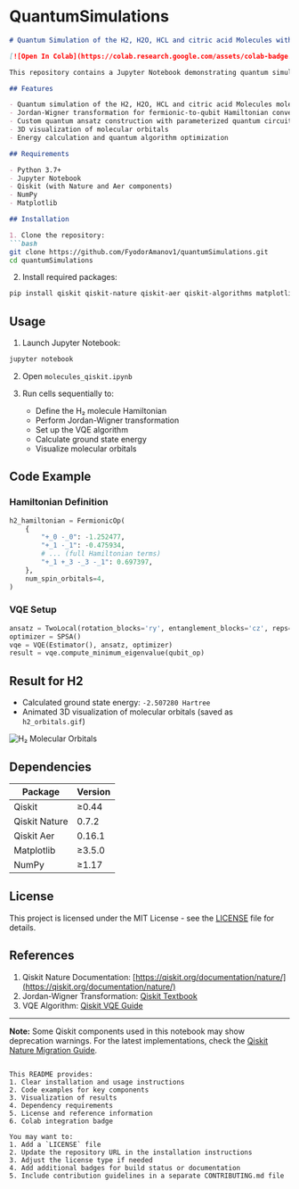 # QuantumSimulations

```markdown
# Quantum Simulation of the H2, H2O, HCL and citric acid Molecules with Qiskit

[![Open In Colab](https://colab.research.google.com/assets/colab-badge.svg)](https://colab.research.google.com/github/FyodorAmanov1/quantumSimulations/blob/main/molecules_qiskit.ipynb)

This repository contains a Jupyter Notebook demonstrating quantum simulation of the H₂ molecule using Qiskit. The implementation includes Hamiltonian construction, quantum circuit optimization, and molecular orbital visualization.

## Features

- Quantum simulation of the H2, H2O, HCL and citric acid Molecules molecule using the Variational Quantum Eigensolver (VQE)
- Jordan-Wigner transformation for fermionic-to-qubit Hamiltonian conversion
- Custom quantum ansatz construction with parameterized quantum circuits
- 3D visualization of molecular orbitals
- Energy calculation and quantum algorithm optimization

## Requirements

- Python 3.7+
- Jupyter Notebook
- Qiskit (with Nature and Aer components)
- NumPy
- Matplotlib

## Installation

1. Clone the repository:
```bash
git clone https://github.com/FyodorAmanov1/quantumSimulations.git
cd quantumSimulations
```

2. Install required packages:
```bash
pip install qiskit qiskit-nature qiskit-aer qiskit-algorithms matplotlib numpy
```

## Usage

1. Launch Jupyter Notebook:
```bash
jupyter notebook
```

2. Open `molecules_qiskit.ipynb`

3. Run cells sequentially to:
   - Define the H₂ molecule Hamiltonian
   - Perform Jordan-Wigner transformation
   - Set up the VQE algorithm
   - Calculate ground state energy
   - Visualize molecular orbitals

## Code Example

### Hamiltonian Definition
```python
h2_hamiltonian = FermionicOp(
    {
        "+_0 -_0": -1.252477,
        "+_1 -_1": -0.475934,
        # ... (full Hamiltonian terms)
        "+_1 +_3 -_3 -_1": 0.697397,
    },
    num_spin_orbitals=4,
)
```

### VQE Setup
```python
ansatz = TwoLocal(rotation_blocks='ry', entanglement_blocks='cz', reps=2)
optimizer = SPSA()
vqe = VQE(Estimator(), ansatz, optimizer)
result = vqe.compute_minimum_eigenvalue(qubit_op)
```

## Result for H2

- Calculated ground state energy: `-2.507280 Hartree`
- Animated 3D visualization of molecular orbitals (saved as `h2_orbitals.gif`)

![H₂ Molecular Orbitals](h2_orbitals.gif)

## Dependencies

| Package         | Version  |
|-----------------|----------|
| Qiskit          | ≥0.44    |
| Qiskit Nature   | 0.7.2    |
| Qiskit Aer      | 0.16.1   |
| Matplotlib      | ≥3.5.0   |
| NumPy           | ≥1.17    |

## License

This project is licensed under the MIT License - see the [LICENSE](LICENSE) file for details.

## References

1. Qiskit Nature Documentation: [https://qiskit.org/documentation/nature/](https://qiskit.org/documentation/nature/)
2. Jordan-Wigner Transformation: [Qiskit Textbook](https://learn.qiskit.org/course/algorithm-design/molecules)
3. VQE Algorithm: [Qiskit VQE Guide](https://qiskit.org/documentation/stubs/qiskit.algorithms.VQE.html)

---

**Note:** Some Qiskit components used in this notebook may show deprecation warnings. For the latest implementations, check the [Qiskit Nature Migration Guide](https://qiskit.org/documentation/nature/migration_guide.html).
```

This README provides:
1. Clear installation and usage instructions
2. Code examples for key components
3. Visualization of results
4. Dependency requirements
5. License and reference information
6. Colab integration badge

You may want to:
1. Add a `LICENSE` file
2. Update the repository URL in the installation instructions
3. Adjust the license type if needed
4. Add additional badges for build status or documentation
5. Include contribution guidelines in a separate CONTRIBUTING.md file
